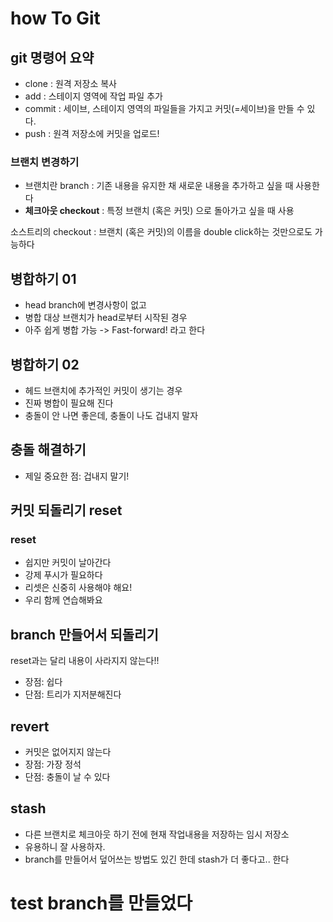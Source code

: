 # how To Git

## git 명령어 요약

- clone : 원격 저장소 복사
- add : 스테이지 영역에 작업 파일 추가
- commit : 세이브, 스테이지 영역의 파일들을 가지고 커밋(=세이브)을 만들 수 있다.
- push : 원격 저장소에 커밋을 업로드!

### 브랜치 변경하기

- 브랜치란 branch : 기존 내용을 유지한 채 새로운 내용을 추가하고 싶을 때 사용한다
- **체크아웃 checkout** : 특정 브랜치 (혹은 커밋) 으로 돌아가고 싶을 때 사용

소스트리의 checkout : 브랜치 (혹은 커밋)의 이름을 double click하는 것만으로도 가능하다

## 병합하기 01
- head branch에 변경사항이 없고 
- 병합 대상 브랜치가 head로부터 시작된 경우
- 아주 쉽게 병합 가능 -> Fast-forward! 라고 한다

## 병합하기 02
- 헤드 브랜치에 추가적인 커밋이 생기는 경우
- 진짜 병합이 필요해 진다
- 충돌이 안 나면 좋은데, 충돌이 나도 겁내지 말자

## 충돌 해결하기
- 제일 중요한 점: 겁내지 말기!

## 커밋 되돌리기 reset

### reset

- 쉽지만 커밋이 날아간다
- 강제 푸시가 필요하다
- 리셋은 신중히 사용해야 해요!
- 우리 함께 연습해봐요

## branch 만들어서 되돌리기

reset과는 달리 내용이 사라지지 않는다!!
- 장점: 쉽다
- 단점: 트리가 지저분해진다

## revert

- 커밋은 없어지지 않는다
- 장점: 가장 정석
- 단점: 충돌이 날 수 있다

## stash

- 다른 브랜치로 체크아웃 하기 전에 현재 작업내용을 저장하는 임시 저장소
- 유용하니 잘 사용하자.
- branch를 만들어서 덮어쓰는 방법도 있긴 한데 stash가 더 좋다고.. 한다

# test branch를 만들었다
